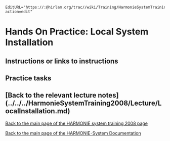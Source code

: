 ```@meta
EditURL="https://:@hirlam.org/trac//wiki/Training/HarmonieSystemTraining2008/Training/LocalInstallation?action=edit"
```

# Hands On Practice: Local System Installation


## Instructions or links to instructions
## Practice tasks

## [Back to the relevant lecture notes] (../../../HarmonieSystemTraining2008/Lecture/LocalInstallation.md)

[ Back to the main page of the HARMONIE system training 2008 page](https://hirlam.org/trac/wiki/HarmonieSystemTraining2008)

[Back to the main page of the HARMONIE-System Documentation](https://hirlam.org/trac/wiki/HarmonieSystemDocumentation)